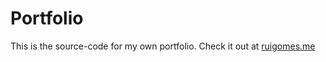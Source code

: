 # Portfolio

This is the source-code for my own portfolio. Check it out at [ruigomes.me](https://ruigomes.me)